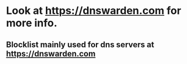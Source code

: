# Look at https://dnswarden.com for more info.


## Blocklist mainly used for dns servers at https://dnswarden.com
